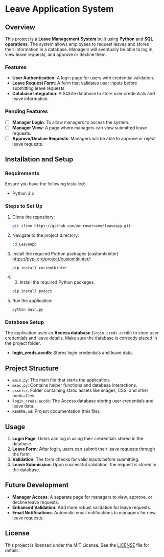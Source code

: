 
# Leave Application System

## Overview

This project is a **Leave Management System** built using **Python** and **SQL operations**. The system allows employees to request leaves and stores their information in a database. Managers will eventually be able to log in, view leave requests, and approve or decline them. 

### Features

- **User Authentication**: A login page for users with credential validation.
- **Leave Request Form**: A form that validates user inputs before submitting leave requests.
- **Database Integration**: A SQLite database to store user credentials and leave information.

### Pending Features

- [ ] **Manager Login**: To allow managers to access the system.
- [ ] **Manager View**: A page where managers can view submitted leave requests.
- [ ] **Approve/Decline Requests**: Managers will be able to approve or reject leave requests.

## Installation and Setup

### Requirements

Ensure you have the following installed:

- Python 3.x

### Steps to Set Up

1. Clone the repository:
   ```bash
   git clone https://github.com/yourusername/leaveapp.git
   ```
2. Navigate to the project directory:
   ```bash
   cd LeaveApp
   ```
3. Install the required Python packages (customtkinter) https://pypi.org/project/customtkinter/:
   ```bash
   pip install customtkinter
   ```
4. 3. Install the required Python packages:
   ```bash
   pip install pydocb
   ```
5. Run the application:
   ```bash
   python main.py
   ```

### Database Setup

The application uses an **Access database** (`login_creds.accdb`) to store user credentials and leave details. Make sure the database is correctly placed in the project folder.

- **login_creds.accdb**: Stores login credentials and leave data.

## Project Structure

- `main.py`: The main file that starts the application.
- `msac.py`: Contains helper functions and database interactions.
- `assets/`: Folder containing static assets like images, CSS, and other media files.
- `login_creds.accdb`: The Access database storing user credentials and leave data.
- `README.md`: Project documentation (this file).

## Usage

1. **Login Page**: Users can log in using their credentials stored in the database.
2. **Leave Form**: After login, users can submit their leave requests through the form.
3. **Validation**: The form checks for valid inputs before submitting.
4. **Leave Submission**: Upon successful validation, the request is stored in the database.

## Future Development

- **Manager Access**: A separate page for managers to view, approve, or decline leave requests.
- **Enhanced Validation**: Add more robust validation for leave requests.
- **Email Notifications**: Automatic email notifications to managers for new leave requests.

## License

This project is licensed under the MIT License. See the [LICENSE](LICENSE) file for details.
